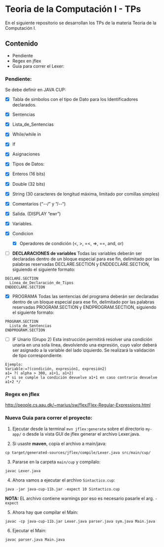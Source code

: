 # Teoria de la Computación I - TPs

En el siguiente repositorio se desarrollan los TPs de la materia Teoria de la Computación I.

## Contenido

- Pendiente
- Regex en jflex
- Guia para correr el Lexer:

### Pendiente:

Se debe definir en JAVA CUP:

- [X] Tabla de simbolos con el tipo de Dato para los Identificadores declarados.
- [X] Sentencias
- [X] Lista_de_Sentencias

- [X] While/while in
- [X] If
- [X] Asignaciones
- [X]  Tipos de Datos:
  - [X] Enteros (16 bits)
  - [X] Double (32 bits)
  - [X] String (30 caracteres de longitud máxima, limitado por comillas simples)
- [X] Comentarios (“--/” y “/--“)
- [X] Salida. (DISPLAY “ewr”)
- [X] Variables.
- [X] Condicion
  - [X] Operadores de condición (<, >, =<, =>, ==, and, or)
- [ ] **DECLARACIONES de variables**
Todas las variables deberán ser declaradas dentro de un bloque especial para ese fin, delimitado por las palabras reservadas DECLARE.SECTION y ENDDECLARE.SECTION, siguiendo el siguiente formato:
```
DECLARE.SECTION
  Línea_de_Declaración_de_Tipos
ENDDECLARE.SECTION
```
- [X] PROGRAMA
Todas las sentencias del programa deberán ser declaradas dentro de un bloque especial para ese fin, delimitado por las palabras reservadas PROGRAM.SECTION y ENDPROGRAM.SECTION, siguiendo el siguiente formato:
```
PROGRAM.SECTION
  Lista_de_Sentencias
ENDPROGRAM.SECTION
```

- [ ] IF Unario (Grupo 2)
Esta instrucción permitirá resolver una condición unaria en una sola línea, devolviendo una expresión, cuyo valor deberá ser asignado a la variable del lado izquierdo. Se realizará la validación de tipo correspondiente.
```
Ejemplo:
Variable:=?(condición, expresión1, expresión2)
a1= ?( alpha > 300, a1+1, a1+2)
/* si se cumple la condición devuelve a1+1 en caso contrario devuelve a1+2 */
```

### Regex en jflex

http://people.cs.aau.dk/~marius/sw/flex/Flex-Regular-Expressions.html

### Nueva Guia para correr el proyecto:

1. Ejecutar desde la terminal `mvn jflex:generate` sobre el directorio `my-app/` o desde la vista GUI de jflex generar el archivo Lexer.java.

2. Si usaste **maven**, copia el archivo a main/java:

`cp target/generated-sources/jflex/compile/Lexer.java src/main/cup/`

3. Pararse en la carpeta `main/cup` y compilalo:
```
javac Lexer.java
```

4. Ahora vamos a ejecutar el archivo `Sintactico.cup`:
```
java -jar java-cup-11b.jar -expect 10 Sintactico.cup
```

**NOTA:** EL archivo contiene warnings por eso es necesario pasarle el arg. `-expect`

5. Ahora hay que compilar el Main:
```
javac -cp java-cup-11b.jar Lexer.java parser.java sym.java Main.java
```

6. Ejecutar el Main:
```
javac parser.java Main.java
```
